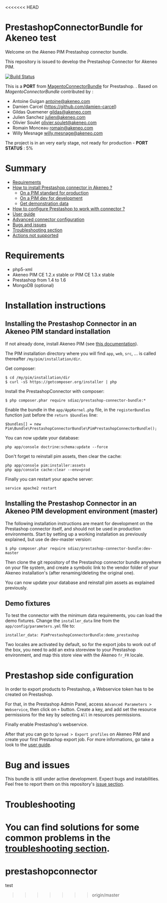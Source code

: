 <<<<<<< HEAD
# PrestashopConnectorBundle for Akeneo test

Welcome on the Akeneo PIM Prestashop connector bundle.

This repository is issued to develop the Prestashop Connector for Akeneo PIM.

[![Build Status](https://travis-ci.org/sdiaz/PrestashopConnectorBundle.png?branch=master)](https://travis-ci.org/sdiaz/PrestashopConnectorBundle)

This is a **PORT** from [MagentoConnectorBundle](https://github.com/akeneo/MagentoConnectorBundle) for Prestashop. .
Based on *MagentoConnectorBundle* contributed by :

- Antoine Guigan <antoine@akeneo.com>
- Damien Carcel (https://github.com/damien-carcel)
- Gildas Quemener <gildas@akeneo.com>
- Julien Sanchez <julien@akeneo.com>
- Olivier Soulet <olivier.soulet@akeneo.com>
- Romain Monceau <romain@akeneo.com>
- Willy Mesnage <willy.mesnage@akeneo.com>

The project is in an very early stage, not ready for production - **PORT STATUS** : 5%

# Summary

 * [Requirements](#requirements)
 * [How to install Prestashop connector in Akeneo ?](#installation-instructions)
   * [On a PIM standard for production](#installing-the-prestashop-connector-in-an-akeneo-pim-standard-installation)
   * [On a PIM dev for development](#installing-the-prestashop-connector-in-an-akeneo-pim-development-environment-master)
   * [Get demonstration data](#demo-fixtures)
 * [How to configure Prestashop to work with connector ?](#Prestashop-side-configuration)
 * [User guide](./Resources/doc/userguide.md)
 * [Advanced connector configuration](./Resources/doc/fields_list.md)
 * [Bugs and issues](#bug-and-issues)
 * [Troubleshooting section](./Resources/doc/troubleshooting.md)
 * [Actions not supported](./Resources/doc/userguide.md#not-supported)
 
# Requirements

 - php5-xml
 - Akeneo PIM CE 1.2.x stable or PIM CE 1.3.x stable
 - Prestashop from 1.4 to 1.6
 - MongoDB (optional)

# Installation instructions

## Installing the Prestashop Connector in an Akeneo PIM standard installation

If not already done, install Akeneo PIM (see [this documentation](https://github.com/akeneo/pim-community-standard)).

The PIM installation directory where you will find `app`, `web`, `src`, ... is called thereafter `/my/pim/installation/dir`.

Get composer:

    $ cd /my/pim/installation/dir
    $ curl -sS https://getcomposer.org/installer | php

Install the PrestashopConnector with composer:

    $ php composer.phar require sdiaz/prestashop-connector-bundle:*

Enable the bundle in the `app/AppKernel.php` file, in the `registerBundles` function just before the `return $bundles` line:

    $bundles[] = new Pim\Bundle\PrestashopConnectorBundle\PimPrestashopConnectorBundle();

You can now update your database:

    php app/console doctrine:schema:update --force

Don't forget to reinstall pim assets, then clear the cache:

    php app/console pim:installer:assets
    php app/console cache:clear --env=prod

Finally you can restart your apache server:

    service apache2 restart

## Installing the Prestashop Connector in an Akeneo PIM development environment (master)

The following installation instructions are meant for development on the Prestashop connector itself, and should not be used in production environments. Start by setting up a working installation as previously explained, but use de dev-master version:

    $ php composer.phar require sdiaz/prestashop-connector-bundle:dev-master

Then clone the git repository of the Prestashop connector bundle anywhere on your file system, and create a symbolic link to the vendor folder of your Akeneo installation's (after renaming/deleting the original one).

You can now update your database and reinstall pim assets as explained previously.

## Demo fixtures

To test the connector with the minimum data requirements, you can load the demo fixtures. Change the `installer_data` line from the `app/config/parameters.yml` file to:

    installer_data: PimPrestashopConnectorBundle:demo_prestashop

Two locales are activated by default, so for the export jobs to work out of the box, you need to add an extra storeview to your Prestashop environment, and map this store view with the Akeneo `fr_FR` locale.


# Prestashop side configuration

In order to export products to Prestashop, a Webservice token has to be created on Prestashop.

For that, in the Prestashop Admin Panel, access `Advanced Parameters > Webservice`, then click on `+` button. Create a key, and add set the resource permissions for the key by selecting `All` in resources permissions.

Finally enable Prestashop's webservice.

After that you can go to `Spread > Export profiles` on Akeneo PIM and create your first Prestashop export job. For more informations, go take a look to the [user guide](./Resources/doc/userguide.md).

# Bug and issues

This bundle is still under active development. Expect bugs and instabilities. Feel free to report them on this repository's [issue section](https://github.com/akeneo/PrestashopConnectorBundle/issues).

# Troubleshooting

You can find solutions for some common problems in the [troubleshooting section](./Resources/doc/troubleshooting.md).
=======
# prestashopconnector
test
>>>>>>> origin/master

